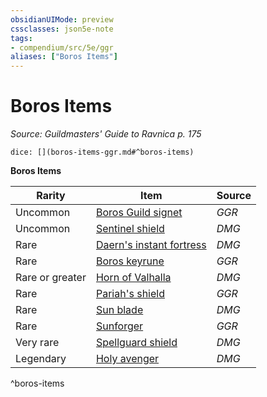 ```yaml
---
obsidianUIMode: preview
cssclasses: json5e-note
tags:
- compendium/src/5e/ggr
aliases: ["Boros Items"]
---
```

# Boros Items
*Source: Guildmasters' Guide to Ravnica p. 175* 

`dice: [](boros-items-ggr.md#^boros-items)`

**Boros Items**

| Rarity | Item | Source |
|--------|------|--------|
| Uncommon | [Boros Guild signet](boros-guild-signet-ggr.md) | *GGR* |
| Uncommon | [Sentinel shield](sentinel-shield.md) | *DMG* |
| Rare | [Daern's instant fortress](daerns-instant-fortress.md) | *DMG* |
| Rare | [Boros keyrune](boros-keyrune-ggr.md) | *GGR* |
| Rare or greater | [Horn of Valhalla](horn-of-valhalla.md) | *DMG* |
| Rare | [Pariah's shield](pariahs-shield-ggr.md) | *GGR* |
| Rare | [Sun blade](sun-blade.md) | *DMG* |
| Rare | [Sunforger](sunforger-ggr.md) | *GGR* |
| Very rare | [Spellguard shield](spellguard-shield.md) | *DMG* |
| Legendary | [Holy avenger](holy-avenger.md) | *DMG* |
^boros-items